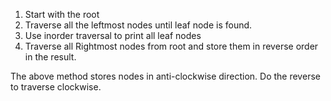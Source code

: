 1. Start with the root
2. Traverse all the leftmost nodes until leaf node is found.
3. Use inorder traversal to print all leaf nodes
4. Traverse all Rightmost nodes from root and store them in reverse order in the result.

The above method stores nodes in anti-clockwise direction. Do the reverse to traverse clockwise.
